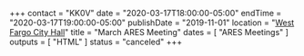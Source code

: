 +++
contact = "KK0V"
date = "2020-03-17T18:00:00-05:00"
endTime = "2020-03-17T19:00:00-05:00"
publishDate = "2019-11-01"
location = "[West Fargo City Hall](/places/west-fargo-city-hall/)"
title = "March ARES Meeting"
dates = [ "ARES Meetings" ]
outputs = [ "HTML" ]
status = "canceled"
+++
